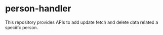 # person-handler
This repository provides APIs to add update fetch and delete data related a speciifc person.

